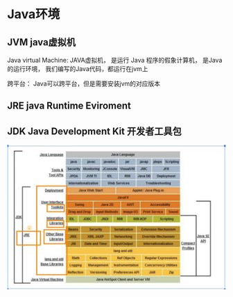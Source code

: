 # Java环境

## JVM java虚拟机

Java virtual Machine: JAVA虚拟机， 是运行 Java 程序的假象计算机， 是Java的运行环境， 我们编写的Java代码，都运行在jvm上

跨平台： Java可以跨平台，但是需要安装jvm的对应版本

## JRE java Runtime Eviroment

## JDK Java Development Kit 开发者工具包

  ![Alt](../../assets/images/java.png)
